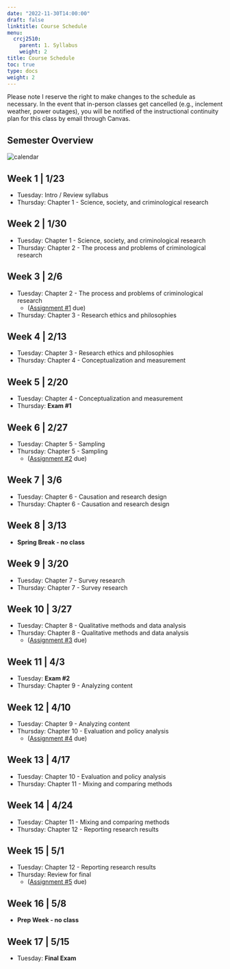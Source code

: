 ```yaml
---
date: "2022-11-30T14:00:00"
draft: false
linktitle: Course Schedule
menu:
  crcj2510:
    parent: 1. Syllabus
    weight: 2
title: Course Schedule
toc: true
type: docs
weight: 2
---
```


Please note I reserve the right to make changes to the schedule as necessary. In the event that in-person classes get cancelled (e.g., inclement weather, power outages), you will be notified of the instructional continuity plan for this class by email through Canvas.

## Semester Overview

![calendar](/courses/crcj2510_calendar_spring23.png)

## Week 1 | 1/23

* Tuesday: Intro / Review syllabus
* Thursday: Chapter 1 - Science, society, and criminological research

## Week 2 | 1/30

* Tuesday: Chapter 1 - Science, society, and criminological research
* Thursday: Chapter 2 - The process and problems of criminological research

## Week 3 | 2/6

* Tuesday: Chapter 2 - The process and problems of criminological research
  - ([Assignment #1](https://jnix.netlify.app/courses/crcj2510/assignment-1.pdf) due)
* Thursday: Chapter 3 - Research ethics and philosophies

## Week 4 | 2/13

* Tuesday: Chapter 3 - Research ethics and philosophies
* Thursday: Chapter 4 - Conceptualization and measurement

## Week 5 | 2/20

* Tuesday: Chapter 4 - Conceptualization and measurement
* Thursday: **Exam #1**

## Week 6 | 2/27

* Tuesday: Chapter 5 - Sampling
* Thursday: Chapter 5 - Sampling
  - ([Assignment #2](https://jnix.netlify.app/courses/crcj2510/assignment-2.docx) due)

## Week 7 | 3/6

* Tuesday: Chapter 6 - Causation and research design
* Thursday: Chapter 6 - Causation and research design

## Week 8 | 3/13

* **Spring Break - no class**

## Week 9 | 3/20

* Tuesday: Chapter 7 - Survey research
* Thursday: Chapter 7 - Survey research

## Week 10 | 3/27

* Tuesday: Chapter 8 - Qualitative methods and data analysis
* Thursday: Chapter 8 - Qualitative methods and data analysis
  - ([Assignment #3](https://jnix.netlify.app/courses/crcj2510/assignment-3.pdf) due)

## Week 11 | 4/3

* Tuesday: **Exam #2**
* Thursday: Chapter 9 - Analyzing content

## Week 12 | 4/10

* Tuesday: Chapter 9 - Analyzing content
* Thursday: Chapter 10 - Evaluation and policy analysis
  - ([Assignment #4](https://jnix.netlify.app/courses/crcj2510/assignment-4.pdf) due)

## Week 13 | 4/17

* Tuesday: Chapter 10 - Evaluation and policy analysis
* Thursday: Chapter 11 - Mixing and comparing methods

## Week 14 | 4/24

* Tuesday: Chapter 11 - Mixing and comparing methods
* Thursday: Chapter 12 - Reporting research results

## Week 15 | 5/1

* Tuesday: Chapter 12 - Reporting research results
* Thursday: Review for final
  - ([Assignment #5](https://jnix.netlify.app/courses/crcj2510/assignment-5.docx) due)

## Week 16 | 5/8

* **Prep Week - no class**

## Week 17 | 5/15

* Tuesday: **Final Exam**
